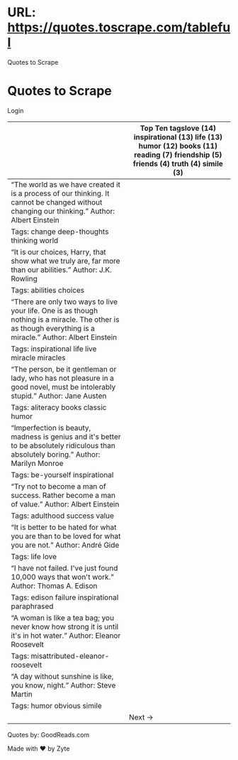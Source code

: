 # URL: https://quotes.toscrape.com/tableful



Quotes to Scrape



Quotes to Scrape
================


Login


|  | Top Ten tagslove (14)  inspirational (13)  life (13)  humor (12)  books (11)  reading (7)  friendship (5)  friends (4)  truth (4)  simile (3) |
| --- | --- |
| “The world as we have created it is a process of our thinking. It cannot be changed without changing our thinking.” Author: Albert Einstein |
| Tags: change deep-thoughts thinking world |
| “It is our choices, Harry, that show what we truly are, far more than our abilities.” Author: J.K. Rowling |
| Tags: abilities choices |
| “There are only two ways to live your life. One is as though nothing is a miracle. The other is as though everything is a miracle.” Author: Albert Einstein |
| Tags: inspirational life live miracle miracles |
| “The person, be it gentleman or lady, who has not pleasure in a good novel, must be intolerably stupid.” Author: Jane Austen |
| Tags: aliteracy books classic humor |
| “Imperfection is beauty, madness is genius and it's better to be absolutely ridiculous than absolutely boring.” Author: Marilyn Monroe |
| Tags: be-yourself inspirational |
| “Try not to become a man of success. Rather become a man of value.” Author: Albert Einstein |
| Tags: adulthood success value |
| “It is better to be hated for what you are than to be loved for what you are not.” Author: André Gide |
| Tags: life love |
| “I have not failed. I've just found 10,000 ways that won't work.” Author: Thomas A. Edison |
| Tags: edison failure inspirational paraphrased |
| “A woman is like a tea bag; you never know how strong it is until it's in hot water.” Author: Eleanor Roosevelt |
| Tags: misattributed-eleanor-roosevelt |
| “A day without sunshine is like, you know, night.” Author: Steve Martin |
| Tags: humor obvious simile |
|  | Next → |


Quotes by: GoodReads.com

Made with ❤ by Zyte



